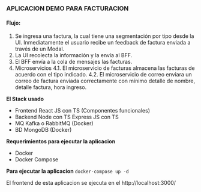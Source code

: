 ### APLICACION DEMO PARA FACTURACION

#### Flujo:
1. Se ingresa una factura, la cual tiene una segmentación por tipo desde la UI. Inmediatamente el usuario recibe un feedback de factura enviada a través de un Modal.
2. La UI recolecta la información y la envía al BFF.
3. El BFF envía a la cola de mensajes las facturas.
4. Microservicios
4.1. El microservicio de facturas almacena las facturas de acuerdo con el tipo indicado.
4.2. El microservicio de correo enviara un correo de factura enviada correctamente con
mínimo detalle de nombre, detalle factura, hora ingreso.


**El Stack usado**
- Frontend
   React JS con TS (Componentes funcionales)
- Backend
  Node con TS
  Express JS con TS
- MQ
  Kafka o RabbitMQ (Docker)
- BD
  MongoDB (Docker)

**Requerimientos para ejecutar la aplicacion**
- Docker
- Docker Compose

**Para ejecutar la aplicacion**
`
docker-compose up -d
`

El frontend de esta aplicacion se ejecuta en el http://localhost:3000/